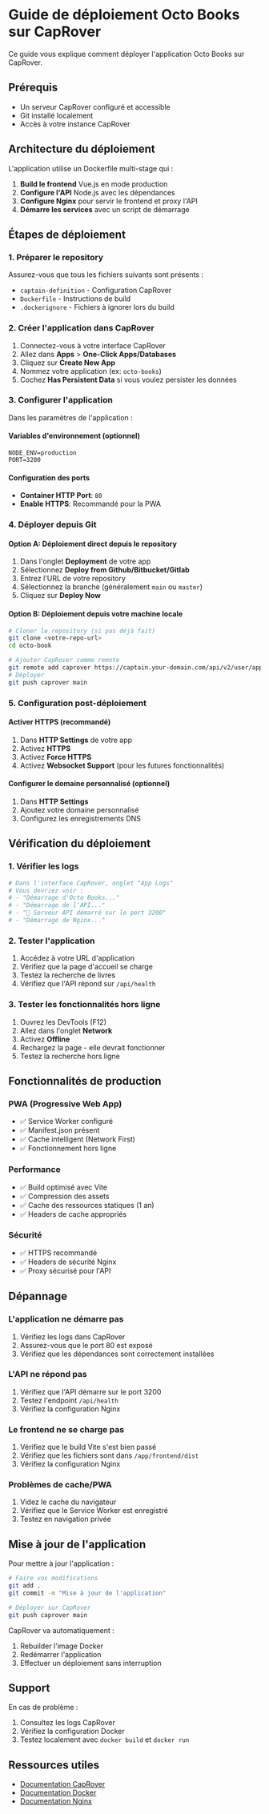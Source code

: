 # Guide de déploiement Octo Books sur CapRover

Ce guide vous explique comment déployer l'application Octo Books sur CapRover.

## Prérequis

- Un serveur CapRover configuré et accessible
- Git installé localement
- Accès à votre instance CapRover

## Architecture du déploiement

L'application utilise un Dockerfile multi-stage qui :
1. **Build le frontend** Vue.js en mode production
2. **Configure l'API** Node.js avec les dépendances
3. **Configure Nginx** pour servir le frontend et proxy l'API
4. **Démarre les services** avec un script de démarrage

## Étapes de déploiement

### 1. Préparer le repository

Assurez-vous que tous les fichiers suivants sont présents :
- `captain-definition` - Configuration CapRover
- `Dockerfile` - Instructions de build
- `.dockerignore` - Fichiers à ignorer lors du build

### 2. Créer l'application dans CapRover

1. Connectez-vous à votre interface CapRover
2. Allez dans **Apps** > **One-Click Apps/Databases**
3. Cliquez sur **Create New App**
4. Nommez votre application (ex: `octo-books`)
5. Cochez **Has Persistent Data** si vous voulez persister les données

### 3. Configurer l'application

Dans les paramètres de l'application :

#### Variables d'environnement (optionnel)
```
NODE_ENV=production
PORT=3200
```

#### Configuration des ports
- **Container HTTP Port**: `80`
- **Enable HTTPS**: Recommandé pour la PWA

### 4. Déployer depuis Git

#### Option A: Déploiement direct depuis le repository
1. Dans l'onglet **Deployment** de votre app
2. Sélectionnez **Deploy from Github/Bitbucket/Gitlab**
3. Entrez l'URL de votre repository
4. Sélectionnez la branche (généralement `main` ou `master`)
5. Cliquez sur **Deploy Now**

#### Option B: Déploiement depuis votre machine locale
```bash
# Cloner le repository (si pas déjà fait)
git clone <votre-repo-url>
cd octo-book

# Ajouter CapRover comme remote
git remote add caprover https://captain.your-domain.com/api/v2/user/apps/appname
# Déployer
git push caprover main
```

### 5. Configuration post-déploiement

#### Activer HTTPS (recommandé)
1. Dans **HTTP Settings** de votre app
2. Activez **HTTPS**
3. Activez **Force HTTPS**
4. Activez **Websocket Support** (pour les futures fonctionnalités)

#### Configurer le domaine personnalisé (optionnel)
1. Dans **HTTP Settings**
2. Ajoutez votre domaine personnalisé
3. Configurez les enregistrements DNS

## Vérification du déploiement

### 1. Vérifier les logs
```bash
# Dans l'interface CapRover, onglet "App Logs"
# Vous devriez voir :
# - "Démarrage d'Octo Books..."
# - "Démarrage de l'API..."
# - "🚀 Serveur API démarré sur le port 3200"
# - "Démarrage de Nginx..."
```

### 2. Tester l'application
1. Accédez à votre URL d'application
2. Vérifiez que la page d'accueil se charge
3. Testez la recherche de livres
4. Vérifiez que l'API répond sur `/api/health`

### 3. Tester les fonctionnalités hors ligne
1. Ouvrez les DevTools (F12)
2. Allez dans l'onglet **Network**
3. Activez **Offline**
4. Rechargez la page - elle devrait fonctionner
5. Testez la recherche hors ligne

## Fonctionnalités de production

### PWA (Progressive Web App)
- ✅ Service Worker configuré
- ✅ Manifest.json présent
- ✅ Cache intelligent (Network First)
- ✅ Fonctionnement hors ligne

### Performance
- ✅ Build optimisé avec Vite
- ✅ Compression des assets
- ✅ Cache des ressources statiques (1 an)
- ✅ Headers de cache appropriés

### Sécurité
- ✅ HTTPS recommandé
- ✅ Headers de sécurité Nginx
- ✅ Proxy sécurisé pour l'API

## Dépannage

### L'application ne démarre pas
1. Vérifiez les logs dans CapRover
2. Assurez-vous que le port 80 est exposé
3. Vérifiez que les dépendances sont correctement installées

### L'API ne répond pas
1. Vérifiez que l'API démarre sur le port 3200
2. Testez l'endpoint `/api/health`
3. Vérifiez la configuration Nginx

### Le frontend ne se charge pas
1. Vérifiez que le build Vite s'est bien passé
2. Vérifiez que les fichiers sont dans `/app/frontend/dist`
3. Vérifiez la configuration Nginx

### Problèmes de cache/PWA
1. Videz le cache du navigateur
2. Vérifiez que le Service Worker est enregistré
3. Testez en navigation privée

## Mise à jour de l'application

Pour mettre à jour l'application :

```bash
# Faire vos modifications
git add .
git commit -m "Mise à jour de l'application"

# Déployer sur CapRover
git push caprover main
```

CapRover va automatiquement :
1. Rebuilder l'image Docker
2. Redémarrer l'application
3. Effectuer un déploiement sans interruption

## Support

En cas de problème :
1. Consultez les logs CapRover
2. Vérifiez la configuration Docker
3. Testez localement avec `docker build` et `docker run`

## Ressources utiles

- [Documentation CapRover](https://caprover.com/docs/)
- [Documentation Docker](https://docs.docker.com/)
- [Documentation Nginx](https://nginx.org/en/docs/)
